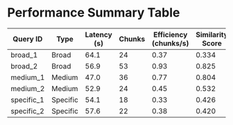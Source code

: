 # Performance Summary Table

| Query ID | Type | Latency (s) | Chunks | Efficiency (chunks/s) | Similarity Score |
|----------|------|-------------|--------|--------------------|------------------|
| broad_1 | Broad | 64.1 | 24 | 0.37 | 0.334 |
| broad_2 | Broad | 56.9 | 53 | 0.93 | 0.825 |
| medium_1 | Medium | 47.0 | 36 | 0.77 | 0.804 |
| medium_2 | Medium | 52.9 | 24 | 0.45 | 0.532 |
| specific_1 | Specific | 54.1 | 18 | 0.33 | 0.426 |
| specific_2 | Specific | 57.6 | 22 | 0.38 | 0.420 |
